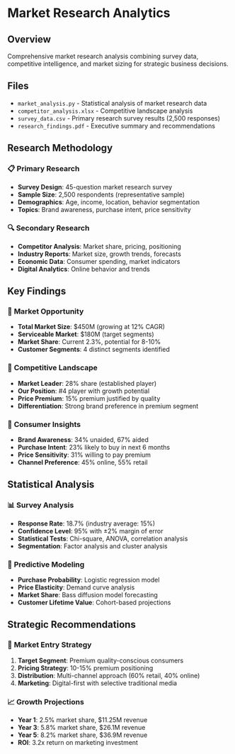 # Market Research Analytics

## Overview
Comprehensive market research analysis combining survey data, competitive intelligence, and market sizing for strategic business decisions.

## Files
- `market_analysis.py` - Statistical analysis of market research data
- `competitor_analysis.xlsx` - Competitive landscape analysis
- `survey_data.csv` - Primary research survey results (2,500 responses)
- `research_findings.pdf` - Executive summary and recommendations

## Research Methodology
### 📋 **Primary Research**
- **Survey Design**: 45-question market research survey
- **Sample Size**: 2,500 respondents (representative sample)
- **Demographics**: Age, income, location, behavior segmentation
- **Topics**: Brand awareness, purchase intent, price sensitivity

### 🔍 **Secondary Research**
- **Competitor Analysis**: Market share, pricing, positioning
- **Industry Reports**: Market size, growth trends, forecasts
- **Economic Data**: Consumer spending, market indicators
- **Digital Analytics**: Online behavior and trends

## Key Findings
### 🎯 **Market Opportunity**
- **Total Market Size**: $450M (growing at 12% CAGR)
- **Serviceable Market**: $180M (target segments)
- **Market Share**: Current 2.3%, potential for 8-10%
- **Customer Segments**: 4 distinct segments identified

### 🏢 **Competitive Landscape**
- **Market Leader**: 28% share (established player)
- **Our Position**: #4 player with growth potential
- **Price Premium**: 15% premium justified by quality
- **Differentiation**: Strong brand preference in premium segment

### 👥 **Consumer Insights**
- **Brand Awareness**: 34% unaided, 67% aided
- **Purchase Intent**: 23% likely to buy in next 6 months
- **Price Sensitivity**: 31% willing to pay premium
- **Channel Preference**: 45% online, 55% retail

## Statistical Analysis
### 📊 **Survey Analysis**
- **Response Rate**: 18.7% (industry average: 15%)
- **Confidence Level**: 95% with ±2% margin of error
- **Statistical Tests**: Chi-square, ANOVA, correlation analysis
- **Segmentation**: Factor analysis and cluster analysis

### 🎯 **Predictive Modeling**
- **Purchase Probability**: Logistic regression model
- **Price Elasticity**: Demand curve analysis
- **Market Share**: Bass diffusion model forecasting
- **Customer Lifetime Value**: Cohort-based projections

## Strategic Recommendations
### 🚀 **Market Entry Strategy**
1. **Target Segment**: Premium quality-conscious consumers
2. **Pricing Strategy**: 10-15% premium positioning
3. **Distribution**: Multi-channel approach (60% retail, 40% online)
4. **Marketing**: Digital-first with selective traditional media

### 📈 **Growth Projections**
- **Year 1**: 2.5% market share, $11.25M revenue
- **Year 3**: 5.8% market share, $26.1M revenue
- **Year 5**: 8.2% market share, $36.9M revenue
- **ROI**: 3.2x return on marketing investment
